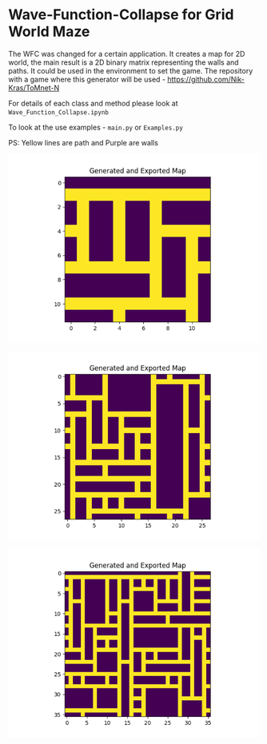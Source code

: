 # Wave-Function-Collapse for Grid World Maze

The WFC was changed for a certain application. It creates a map for 2D world, the main result is a 2D binary matrix representing the walls and paths. It could be used in the environment to set the game. The repository with a game where this generator will be used - https://github.com/Nik-Kras/ToMnet-N

For details of each class and method please look at `Wave_Function_Collapse.ipynb`

To look at the use examples - `main.py` or `Examples.py`

PS: Yellow lines are path and Purple are walls

![Example of a Maze #1](Results/Figure_1.png)

![Example of a Maze #2](Results/Figure_2.png)

![Example of a Maze #3](Results/Figure_3.png)

